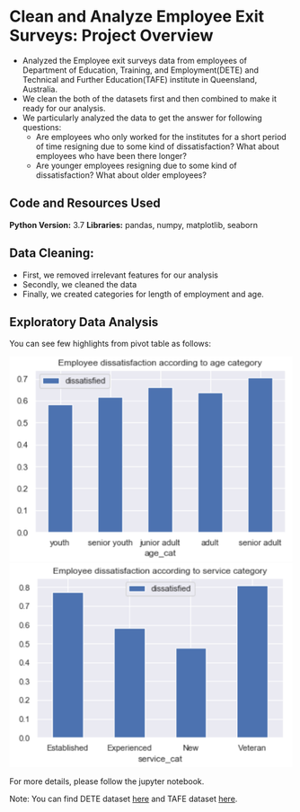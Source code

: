 # Clean and Analyze Employee Exit Surveys: Project Overview
- Analyzed the Employee exit surveys data from employees of Department of Education, Training, and Employment(DETE) and Technical and Further Education(TAFE) institute in Queensland, Australia.
- We clean the both of the datasets first and then combined to make it ready for our analysis.
- We particularly analyzed the data to get the answer for following questions:
	- Are employees who only worked for the institutes for a short period of time resigning due to some kind of dissatisfaction? What about employees who have been there longer?
	- Are younger employees resigning due to some kind of dissatisfaction? What about older employees?


## Code and Resources Used
**Python Version:** 3.7
**Libraries:** pandas, numpy, matplotlib, seaborn

## Data Cleaning:
- First, we removed irrelevant features for our analysis
- Secondly, we cleaned the data
- Finally, we created categories for length of employment and age.



## Exploratory Data Analysis

You can see few highlights from pivot table as follows:

![alt text](https://github.com/Mattobad/Data-Analysis/blob/master/Analyzing-Employee-Exit-Survey/dissatisfaction_age_cat.PNG)
![alt text](https://github.com/Mattobad/Data-Analysis/blob/master/Analyzing-Employee-Exit-Survey/dissatisfaction_service_cat.PNG)

For more details, please follow the jupyter notebook.

Note: You can find DETE dataset [here](https://data.gov.au/dataset/ds-qld-fe96ff30-d157-4a81-851d-215f2a0fe26d/details?q=exit%20survey) and TAFE dataset [here](https://data.gov.au/dataset/ds-qld-89970a3b-182b-41ea-aea2-6f9f17b5907e/details?q=exit%20survey).



